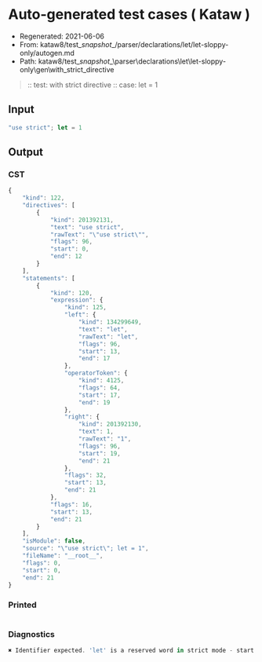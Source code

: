 # Auto-generated test cases ( Kataw )
- Regenerated: 2021-06-06
- From: kataw8/test\__snapshot__/parser/declarations/let/let-sloppy-only/autogen.md
- Path: kataw8/test\__snapshot__\parser\declarations\let\let-sloppy-only\gen\with_strict_directive
> :: test: with strict directive
> :: case: let = 1
## Input

`````js
"use strict"; let = 1
`````
## Output

### CST

```javascript
{
    "kind": 122,
    "directives": [
        {
            "kind": 201392131,
            "text": "use strict",
            "rawText": "\"use strict\"",
            "flags": 96,
            "start": 0,
            "end": 12
        }
    ],
    "statements": [
        {
            "kind": 120,
            "expression": {
                "kind": 125,
                "left": {
                    "kind": 134299649,
                    "text": "let",
                    "rawText": "let",
                    "flags": 96,
                    "start": 13,
                    "end": 17
                },
                "operatorToken": {
                    "kind": 4125,
                    "flags": 64,
                    "start": 17,
                    "end": 19
                },
                "right": {
                    "kind": 201392130,
                    "text": 1,
                    "rawText": "1",
                    "flags": 96,
                    "start": 19,
                    "end": 21
                },
                "flags": 32,
                "start": 13,
                "end": 21
            },
            "flags": 16,
            "start": 13,
            "end": 21
        }
    ],
    "isModule": false,
    "source": "\"use strict\"; let = 1",
    "fileName": "__root__",
    "flags": 0,
    "start": 0,
    "end": 21
}
```

### Printed

```javascript

```

### Diagnostics

```javascript
✖ Identifier expected. 'let' is a reserved word in strict mode - start: 17, end: 19

```

